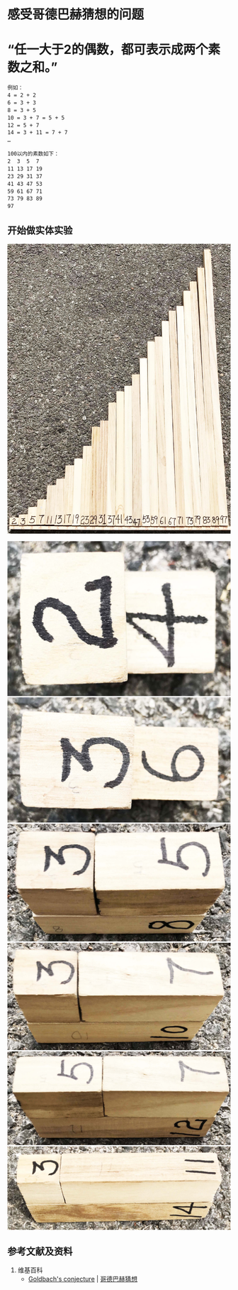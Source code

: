 # 感受哥德巴赫猜想的问题

# “任一大于2的偶数，都可表示成两个素数之和。”

```html
例如：
4 = 2 + 2
6 = 3 + 3
8 = 3 + 5
10 = 3 + 7 = 5 + 5
12 = 5 + 7
14 = 3 + 11 = 7 + 7
…
```

```html
100以内的素数如下：
2  3  5  7 
11 13 17 19
23 29 31 37
41 43 47 53
59 61 67 71
73 79 83 89
97
```

## 开始做实体实验

![](/images/数论/素数数列及其相关猜想/感受哥德巴赫猜想的问题/0a1.jpg)

![](/images/数论/素数数列及其相关猜想/感受哥德巴赫猜想的问题/1a1.jpg)
![](/images/数论/素数数列及其相关猜想/感受哥德巴赫猜想的问题/1a2.jpg)
![](/images/数论/素数数列及其相关猜想/感受哥德巴赫猜想的问题/1a3.jpg)
![](/images/数论/素数数列及其相关猜想/感受哥德巴赫猜想的问题/1a4.jpg)
![](/images/数论/素数数列及其相关猜想/感受哥德巴赫猜想的问题/1a5.jpg)
![](/images/数论/素数数列及其相关猜想/感受哥德巴赫猜想的问题/1a6.jpg)

## 参考文献及资料

1. 维基百科
	- [Goldbach's conjecture](https://en.wikipedia.org/wiki/Goldbach%27s_conjecture) | [哥德巴赫猜想](https://zh.wikipedia.org/wiki/%E5%93%A5%E5%BE%B7%E5%B7%B4%E8%B5%AB%E7%8C%9C%E6%83%B3)
